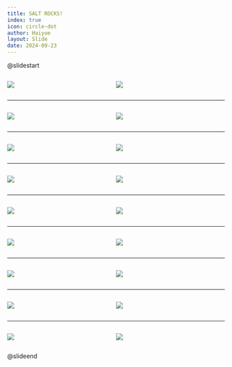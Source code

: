 ```yaml
---
title: SALT ROCKS!
index: true
icon: circle-dot
author: Haiyue
layout: Slide
date: 2024-09-23
---
```

 
@slidestart

<div style="display:flex">
<div style="flex:1">

![](https://raw.githubusercontent.com/yclord/reading/refs/heads/master/english/Level-O/SALT%20ROCKS!/001.webp)
</div>
<div style="flex:1">

![](https://raw.githubusercontent.com/yclord/reading/refs/heads/master/english/Level-O/SALT%20ROCKS!/002.webp)
</div>
</div>

---

<div style="display:flex">
<div style="flex:1">

![](https://raw.githubusercontent.com/yclord/reading/refs/heads/master/english/Level-O/SALT%20ROCKS!/003.webp)
</div>
<div style="flex:1">

![](https://raw.githubusercontent.com/yclord/reading/refs/heads/master/english/Level-O/SALT%20ROCKS!/004.webp)
</div>
</div>

---

<div style="display:flex">
<div style="flex:1">

![](https://raw.githubusercontent.com/yclord/reading/refs/heads/master/english/Level-O/SALT%20ROCKS!/005.webp)
</div>
<div style="flex:1">

![](https://raw.githubusercontent.com/yclord/reading/refs/heads/master/english/Level-O/SALT%20ROCKS!/006.webp)
</div>
</div>

---

<div style="display:flex">
<div style="flex:1">

![](https://raw.githubusercontent.com/yclord/reading/refs/heads/master/english/Level-O/SALT%20ROCKS!/007.webp)
</div>
<div style="flex:1">

![](https://raw.githubusercontent.com/yclord/reading/refs/heads/master/english/Level-O/SALT%20ROCKS!/008.webp)
</div>
</div>

---

<div style="display:flex">
<div style="flex:1">

![](https://raw.githubusercontent.com/yclord/reading/refs/heads/master/english/Level-O/SALT%20ROCKS!/009.webp)
</div>
<div style="flex:1">

![](https://raw.githubusercontent.com/yclord/reading/refs/heads/master/english/Level-O/SALT%20ROCKS!/010.webp)
</div>
</div>

---

<div style="display:flex">
<div style="flex:1">

![](https://raw.githubusercontent.com/yclord/reading/refs/heads/master/english/Level-O/SALT%20ROCKS!/011.webp)
</div>
<div style="flex:1">

![](https://raw.githubusercontent.com/yclord/reading/refs/heads/master/english/Level-O/SALT%20ROCKS!/012.webp)
</div>
</div>

---

<div style="display:flex">
<div style="flex:1">

![](https://raw.githubusercontent.com/yclord/reading/refs/heads/master/english/Level-O/SALT%20ROCKS!/013.webp)
</div>
<div style="flex:1">

![](https://raw.githubusercontent.com/yclord/reading/refs/heads/master/english/Level-O/SALT%20ROCKS!/014.webp)
</div>
</div>

---

<div style="display:flex">
<div style="flex:1">

![](https://raw.githubusercontent.com/yclord/reading/refs/heads/master/english/Level-O/SALT%20ROCKS!/015.webp)
</div>
<div style="flex:1">

![](https://raw.githubusercontent.com/yclord/reading/refs/heads/master/english/Level-O/SALT%20ROCKS!/016.webp)
</div>
</div>

---

<div style="display:flex">
<div style="flex:1">

![](https://raw.githubusercontent.com/yclord/reading/refs/heads/master/english/Level-O/SALT%20ROCKS!/017.webp)
</div>
<div style="flex:1">

![](https://raw.githubusercontent.com/yclord/reading/refs/heads/master/english/Level-O/SALT%20ROCKS!/018.webp)
</div>
</div>

@slideend
